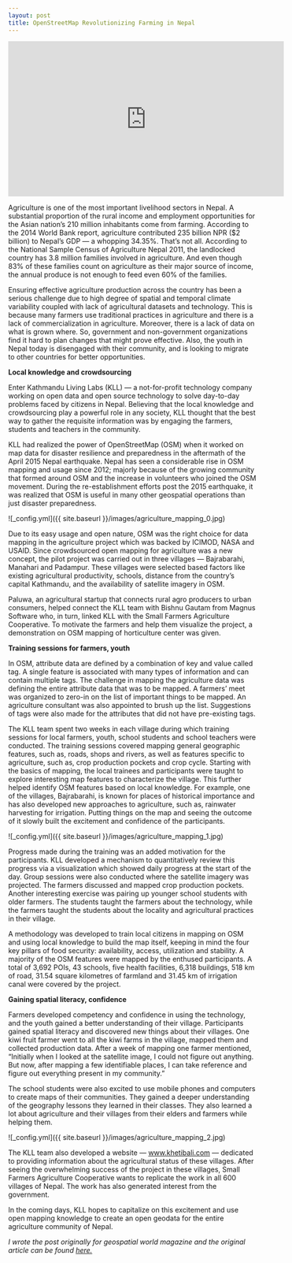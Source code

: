 ```yaml
---
layout: post
title: OpenStreetMap Revolutionizing Farming in Nepal
---
```


<iframe width="560" height="315" src="https://www.youtube.com/embed/2xf0d-v4TPc" frameborder="0" allowfullscreen></iframe>

Agriculture is one of the most important livelihood sectors in Nepal. A substantial proportion of the rural income and employment opportunities for the Asian nation’s 210 million inhabitants come from farming. According to the 2014 World Bank report, agriculture contributed 235 billion NPR ($2 billion) to Nepal’s GDP — a whopping 34.35%. That’s not all. According to the National Sample Census of Agriculture Nepal 2011, the landlocked country has 3.8 million families involved in agriculture. And even though 83% of these families count on agriculture as their major source of income, the annual produce is not enough to feed even 60% of the families.

Ensuring effective agriculture production across the country has been a serious challenge due to high degree of spatial and temporal climate variability coupled with lack of agricultural datasets and technology. This is because many farmers use traditional practices in agriculture and there is a lack of commercialization in agriculture. Moreover, there is a lack of data on what is grown where. So, government and non-government organizations find it hard to plan changes that might prove effective. Also, the youth in Nepal today is disengaged with their community, and is looking to migrate to other countries for better opportunities.

**Local knowledge and crowdsourcing**

Enter Kathmandu Living Labs (KLL) — a not-for-profit technology company working on open data and open source technology to solve day-to-day problems faced by citizens in Nepal. Believing that the local knowledge and crowdsourcing play a powerful role in any society, KLL thought that the best way to gather the requisite information was by engaging the farmers, students and teachers in the community.

KLL had realized the power of OpenStreetMap (OSM) when it worked on map data for disaster resilience and preparedness in the aftermath of the April 2015 Nepal earthquake. Nepal has seen a considerable rise in OSM mapping and usage since 2012; majorly because of the growing community that formed around OSM and the increase in volunteers who joined the OSM movement. During the re-establishment efforts post the 2015 earthquake, it was realized that OSM is useful in many other geospatial operations than just disaster preparedness.

![_config.yml]({{ site.baseurl }}/images/agriculture_mapping_0.jpg)

Due to its easy usage and open nature, OSM was the right choice for data mapping in the agriculture project which was backed by ICIMOD, NASA and USAID. Since crowdsourced open mapping for agriculture was a new concept, the pilot project was carried out in three villages — Bajrabarahi, Manahari and Padampur. These villages were selected based factors like existing agricultural productivity, schools, distance from the country’s capital Kathmandu, and the availability of satellite imagery in OSM.

Paluwa, an agricultural startup that connects rural agro producers to urban consumers, helped connect the KLL team with Bishnu Gautam from Magnus Software who, in turn, linked KLL with the Small Farmers Agriculture Cooperative. To motivate the farmers and help them visualize the project, a demonstration on OSM mapping of horticulture center was given.


**Training sessions for farmers, youth**

In OSM, attribute data are defined by a combination of key and value called tag. A single feature is associated with many types of information and can contain multiple tags. The challenge in mapping the agriculture data was defining the entire attribute data that was to be mapped. A farmers’ meet was organized to zero-in on the list of important things to be mapped. An agriculture consultant was also appointed to brush up the list. Suggestions of tags were also made for the attributes that did not have pre-existing tags.

The KLL team spent two weeks in each village during which training sessions for local farmers, youth, school students and school teachers were conducted. The training sessions covered mapping general geographic features, such as, roads, shops and rivers, as well as features specific to agriculture, such as, crop production pockets and crop cycle. Starting with the basics of mapping, the local trainees and participants were taught to explore interesting map features to characterize the village. This further helped identify OSM features based on local knowledge. For example, one of the villages, Bajrabarahi, is known for places of historical importance and has also developed new approaches to agriculture, such as, rainwater harvesting for irrigation. Putting things on the map and seeing the outcome of it slowly built the excitement and confidence of the participants.

![_config.yml]({{ site.baseurl }}/images/agriculture_mapping_1.jpg)

Progress made during the training was an added motivation for the participants. KLL developed a mechanism to quantitatively review this progress via a visualization which showed daily progress at the start of the day. Group sessions were also conducted where the satellite imagery was projected. The farmers discussed and mapped crop production pockets. Another interesting exercise was pairing up younger school students with older farmers. The students taught the farmers about the technology, while the farmers taught the students about the locality and agricultural practices in their village.

A methodology was developed to train local citizens in mapping on OSM and using local knowledge to build the map itself, keeping in mind the four key pillars of food security: availability, access, utilization and stability. A majority of the OSM features were mapped by the enthused participants. A total of 3,692 POIs, 43 schools, five health facilities, 6,318 buildings, 518 km of road, 31.54 square kilometres of farmland and 31.45 km of irrigation canal were covered by the project.

**Gaining spatial literacy, confidence**

Farmers developed competency and confidence in using the technology, and the youth gained a better understanding of their village. Participants gained spatial literacy and discovered new things about their villages. One kiwi fruit farmer went to all the kiwi farms in the village, mapped them and collected production data. After a week of mapping one farmer mentioned, “Initially when I looked at the satellite image, I could not figure out anything. But now, after mapping a few identifiable places, I can take reference and figure out everything present in my community.”

The school students were also excited to use mobile phones and computers to create maps of their communities. They gained a deeper understanding of the geography lessons they learned in their classes. They also learned a lot about agriculture and their villages from their elders and farmers while helping them.

![_config.yml]({{ site.baseurl }}/images/agriculture_mapping_2.jpg)

The KLL team also developed a website — www.khetibali.com — dedicated to providing information about the agricultural status of these villages. After seeing the overwhelming success of the project in these villages, Small Farmers Agriculture Cooperative wants to replicate the work in all 600 villages of Nepal. The work has also generated interest from the government.

In the coming days, KLL hopes to capitalize on this excitement and use open mapping knowledge to create an open geodata for the entire agriculture community of Nepal.

_I wrote the post originally for geospatial world magazine and the original article can be found [here.](https://www.geospatialworld.net/article/osm-revolutionizing-farming-nepal/)_


